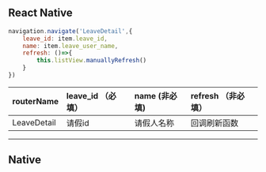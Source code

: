 ## React Native

```jsx
navigation.navigate('LeaveDetail',{
    leave_id: item.leave_id,
    name: item.leave_user_name,
    refresh: ()=>{
        this.listView.manuallyRefresh()
    }
})
```

| routerName | leave\_id （必填） | name \(非必填\) | refresh （非必填） |
| :--- | :--- | :--- | :--- |
| LeaveDetail | 请假id | 请假人名称 | 回调刷新函数 |

---

## Native



